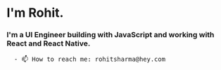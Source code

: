 # I'm Rohit.
### I'm a UI Engineer building with JavaScript and working with React and React Native.

<pre>
  - 📫 How to reach me: rohitsharma@hey.com
</pre>
